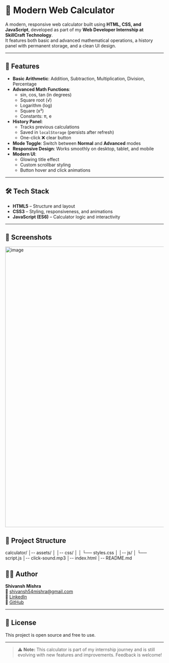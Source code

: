 # 🧮 Modern Web Calculator  

A modern, responsive web calculator built using **HTML, CSS, and JavaScript**, developed as part of my **Web Developer Internship at SkillCraft Technology**.  
It features both basic and advanced mathematical operations, a history panel with permanent storage, and a clean UI design.  

---

## 🚀 Features
- **Basic Arithmetic**: Addition, Subtraction, Multiplication, Division, Percentage  
- **Advanced Math Functions**:
  - sin, cos, tan (in degrees)  
  - Square root (√)  
  - Logarithm (log)  
  - Square (x²)  
  - Constants: π, e  
- **History Panel**:
  - Tracks previous calculations  
  - Saved in `localStorage` (persists after refresh)  
  - One-click ❌ clear button  
- **Mode Toggle**: Switch between **Normal** and **Advanced** modes  
- **Responsive Design**: Works smoothly on desktop, tablet, and mobile  
- **Modern UI**:
  - Glowing title effect  
  - Custom scrollbar styling  
  - Button hover and click animations  

---

## 🛠 Tech Stack
- **HTML5** – Structure and layout  
- **CSS3** – Styling, responsiveness, and animations  
- **JavaScript (ES6)** – Calculator logic and interactivity  

---
## 📸 Screenshots
<img width="929" height="889" alt="image" src="https://github.com/user-attachments/assets/9c8ea1a5-5d83-49ad-84b7-03f83826c636" />


## 📂 Project Structure
calculator/
│-- assets/
│ │-- css/
│ │ └── styles.css
│ │-- js/
│ └── script.js
│-- click-sound.mp3
│-- index.html
│-- README.md

## 🧑‍🎓 Author

**Shivansh Mishra**  
📧 shivansh54mishra@gmail.com  
🔗 [LinkedIn](https://www.linkedin.com/in/shivansh-mishra54)  
🔗 [GitHub](https://github.com/shivanshmishra54)

---

## 📜 License

This project is open source and free to use.

---

> ⚠️ **Note:** This calculator is part of my internship journey and is still evolving with new features and improvements. Feedback is welcome!

